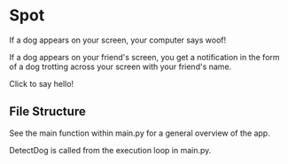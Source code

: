 # Spot

If a dog appears on your screen, your computer says woof!

If a dog appears on your friend's screen, you get a notification in the form of a dog trotting across your screen with your friend's name.

Click to say hello!

## File Structure

See the main function within main.py for a general overview of the app.

DetectDog is called from the execution loop in main.py.

